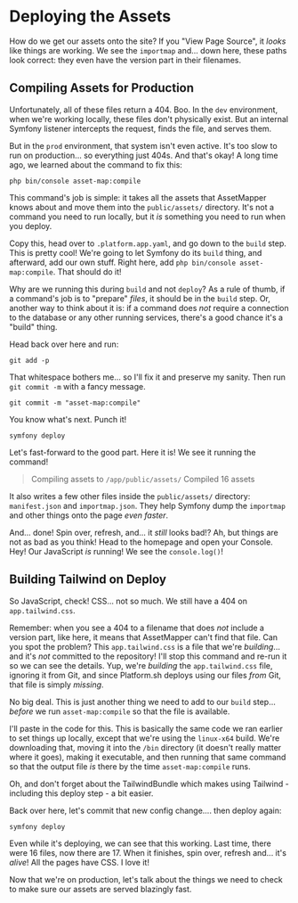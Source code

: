 # Deploying the Assets

How do we get our assets onto the site? If you "View Page Source", it *looks* like
things are working. We see the `importmap` and... down here, these paths
look correct: they even have the version part in their filenames.

## Compiling Assets for Production

Unfortunately, all of these files return a 404. Boo. In the `dev` environment,
when we're working locally, these files don't physically exist. But an internal
Symfony listener intercepts the request, finds the file, and serves them.

But in the `prod` environment, that system isn't even active. It's too slow to run
on production... so everything just 404s. And that's okay! A long time ago, we learned
about the command to fix this:

```terminal
php bin/console asset-map:compile
```

This command's job is simple: it takes all the assets that AssetMapper knows about
and move them into the `public/assets/` directory. It's not a command you need
to run locally, but it *is* something you need to run when you deploy.

Copy this, head over to `.platform.app.yaml`, and go down to the `build` step. This
is pretty cool! We're going to let Symfony do its `build` thing, and afterward,
add our own stuff. Right here, add `php bin/console asset-map:compile`.
That should do it!

Why are we running this during `build` and not `deploy`? As a rule of thumb, if
a command's job is to "prepare" *files*, it should be in the `build` step.
Or, another way to think about it is: if a command does *not* require a connection
to the database or any other running services, there's a good chance it's a "build"
thing.

Head back over here and run:

```terminal
git add -p
```

That whitespace bothers me... so I'll fix it and preserve my sanity. Then run
`git commit -m` with a fancy message.

```terminal-silent
git commit -m "asset-map:compile"
```

You know what's next. Punch it!

```terminal skip-ci
symfony deploy
```

Let's fast-forward to the good part. Here it is! We see it running the command!

> Compiling assets to `/app/public/assets/`
> Compiled 16 assets

It also writes a few other files inside the `public/assets/` directory:
`manifest.json` and `importmap.json`. They help Symfony dump the `importmap` and
other things onto the page *even faster*.

And... done! Spin over, refresh, and... it *still* looks bad!? Ah, but things are
not as bad as you think! Head to the homepage and open your Console. Hey! Our
JavaScript *is* running! We see the `console.log()`!

## Building Tailwind on Deploy

So JavaScript, check! CSS... not so much. We still have a 404 on
`app.tailwind.css`.

Remember: when you see a 404 to a filename that does *not* include a version part,
like here, it means that AssetMapper can't find that file. Can you
spot the problem? This `app.tailwind.css` is a file that we're *building*... and
it's *not* committed to the repository! I'll stop this command and re-run it so we
can see the details. Yup, we're *building* the `app.tailwind.css` file, ignoring it
from Git, and since Platform.sh deploys using our files *from* Git, that file is
simply *missing*.

No big deal. This is just another thing we need to add to our `build` step...
*before* we run `asset-map:compile` so that the file is available.

I'll paste in the code for this. This is basically the same code we ran earlier
to set things up locally, except that we're using the `linux-x64` build. We're
downloading that, moving it into the `/bin` directory (it doesn't really
matter where it goes), making it executable, and then running
that same command so that the output file *is* there by the time
`asset-map:compile` runs.

Oh, and don't forget about the TailwindBundle which makes using Tailwind - including
this deploy step - a bit easier.

Back over here, let's commit that new config change.... then deploy again:

```terminal-silent skip-ci
symfony deploy
```

Even while it's deploying, we can see that this working. Last time, there were 16
files, now there are 17. When it finishes, spin over, refresh and... it's *alive*!
All the pages have CSS. I love it!

Now that we're on production, let's talk about the things we need to
check to make sure our assets are served blazingly fast.
